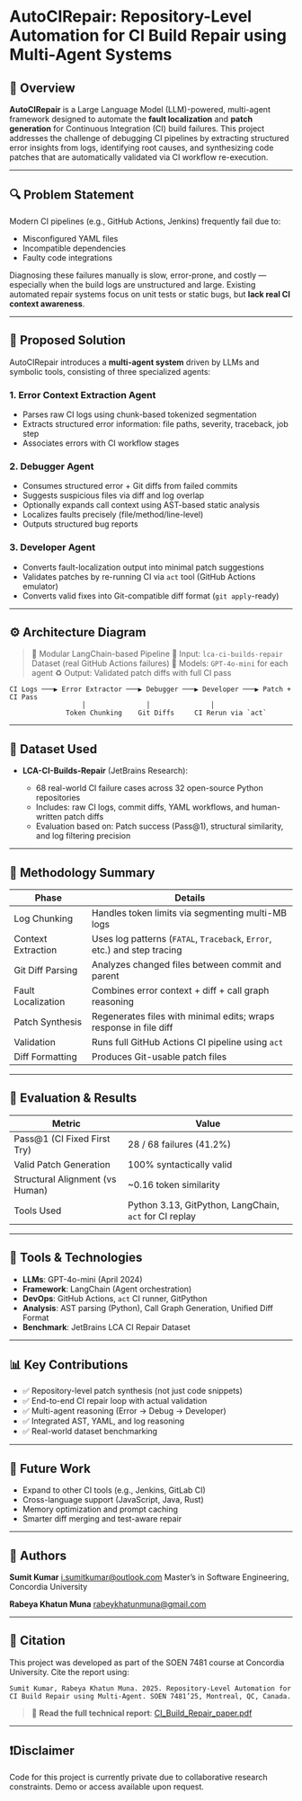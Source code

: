 # AutoCIRepair: Repository-Level Automation for CI Build Repair using Multi-Agent Systems

## 📌 Overview

**AutoCIRepair** is a Large Language Model (LLM)-powered, multi-agent framework designed to automate the **fault localization** and **patch generation** for Continuous Integration (CI) build failures. This project addresses the challenge of debugging CI pipelines by extracting structured error insights from logs, identifying root causes, and synthesizing code patches that are automatically validated via CI workflow re-execution.

---

## 🔍 Problem Statement

Modern CI pipelines (e.g., GitHub Actions, Jenkins) frequently fail due to:

* Misconfigured YAML files
* Incompatible dependencies
* Faulty code integrations

Diagnosing these failures manually is slow, error-prone, and costly — especially when the build logs are unstructured and large. Existing automated repair systems focus on unit tests or static bugs, but **lack real CI context awareness**.

---

## 🧠 Proposed Solution

AutoCIRepair introduces a **multi-agent system** driven by LLMs and symbolic tools, consisting of three specialized agents:

### 1. **Error Context Extraction Agent**

* Parses raw CI logs using chunk-based tokenized segmentation
* Extracts structured error information: file paths, severity, traceback, job step
* Associates errors with CI workflow stages

### 2. **Debugger Agent**

* Consumes structured error + Git diffs from failed commits
* Suggests suspicious files via diff and log overlap
* Optionally expands call context using AST-based static analysis
* Localizes faults precisely (file/method/line-level)
* Outputs structured bug reports

### 3. **Developer Agent**

* Converts fault-localization output into minimal patch suggestions
* Validates patches by re-running CI via `act` tool (GitHub Actions emulator)
* Converts valid fixes into Git-compatible diff format (`git apply`-ready)

---

## ⚙️ Architecture Diagram

> 🧬 Modular LangChain-based Pipeline
> 📂 Input: `lca-ci-builds-repair` Dataset (real GitHub Actions failures)
> 🧠 Models: `GPT-4o-mini` for each agent
> ♻️ Output: Validated patch diffs with full CI pass

```
CI Logs ───▶ Error Extractor ───▶ Debugger ───▶ Developer ───▶ Patch + CI Pass
                  │               │               │
              Token Chunking    Git Diffs     CI Rerun via `act`
```

---

## 📆 Dataset Used

* **LCA-CI-Builds-Repair** (JetBrains Research):

  * 68 real-world CI failure cases across 32 open-source Python repositories
  * Includes: raw CI logs, commit diffs, YAML workflows, and human-written patch diffs
  * Evaluation based on: Patch success (Pass\@1), structural similarity, and log filtering precision

---

## 🔬 Methodology Summary

| Phase              | Details                                                                  |
| ------------------ | ------------------------------------------------------------------------ |
| Log Chunking       | Handles token limits via segmenting multi-MB logs                        |
| Context Extraction | Uses log patterns (`FATAL`, `Traceback`, `Error`, etc.) and step tracing |
| Git Diff Parsing   | Analyzes changed files between commit and parent                         |
| Fault Localization | Combines error context + diff + call graph reasoning                     |
| Patch Synthesis    | Regenerates files with minimal edits; wraps response in file diff        |
| Validation         | Runs full GitHub Actions CI pipeline using `act`                         |
| Diff Formatting    | Produces Git-usable patch files                                          |

---

## 🧪 Evaluation & Results

| Metric                          | Value                                                  |
| ------------------------------- | ------------------------------------------------------ |
| Pass\@1 (CI Fixed First Try)    | 28 / 68 failures (41.2%)                               |
| Valid Patch Generation          | 100% syntactically valid                               |
| Structural Alignment (vs Human) | \~0.16 token similarity                                |
| Tools Used                      | Python 3.13, GitPython, LangChain, `act` for CI replay |

---

## 📆 Tools & Technologies

* **LLMs**: GPT-4o-mini (April 2024)
* **Framework**: LangChain (Agent orchestration)
* **DevOps**: GitHub Actions, `act` CI runner, GitPython
* **Analysis**: AST parsing (Python), Call Graph Generation, Unified Diff Format
* **Benchmark**: JetBrains LCA CI Repair Dataset

---

## 📊 Key Contributions

* ✅ Repository-level patch synthesis (not just code snippets)
* ✅ End-to-end CI repair loop with actual validation
* ✅ Multi-agent reasoning (Error → Debug → Developer)
* ✅ Integrated AST, YAML, and log reasoning
* ✅ Real-world dataset benchmarking

---

## 🔭 Future Work

* Expand to other CI tools (e.g., Jenkins, GitLab CI)
* Cross-language support (JavaScript, Java, Rust)
* Memory optimization and prompt caching
* Smarter diff merging and test-aware repair

---

## 📀 Authors

**Sumit Kumar**
[i.sumitkumar@outlook.com](mailto:i.sumitkumar@outlook.com)
Master’s in Software Engineering, Concordia University

**Rabeya Khatun Muna**
[rabeykhatunmuna@gmail.com](mailto:rabeykhatunmuna@gmail.com)

---

## 📄 Citation

This project was developed as part of the SOEN 7481 course at Concordia University. Cite the report using:

```
Sumit Kumar, Rabeya Khatun Muna. 2025. Repository-Level Automation for CI Build Repair using Multi-Agent. SOEN 7481’25, Montreal, QC, Canada.
```

> 📄 **Read the full technical report**: [CI\_Build\_Repair\_paper.pdf](./report/CI_Build_Repair_paper.pdf)

---

## ❗Disclaimer

Code for this project is currently private due to collaborative research constraints. Demo or access available upon request.
